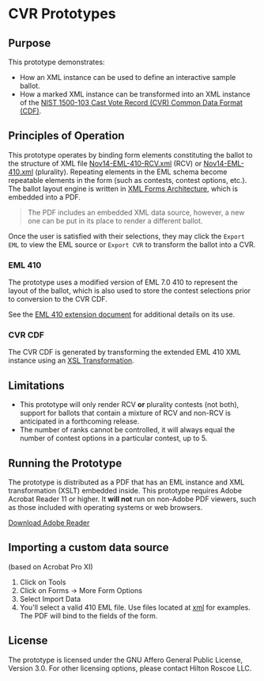 # CVR Prototypes

## Purpose

This prototype demonstrates:

- How an XML instance can be used to define an interactive sample ballot.
- How a marked XML instance can be transformed into an XML instance of the [NIST 1500-103 Cast Vote Record (CVR) Common Data Format (CDF)](https://github.com/usnistgov/castvoterecords).

## Principles of Operation

This prototype operates by binding form elements constituting the ballot to the structure of XML file [Nov14-EML-410-RCV.xml](../xml/Nov14-EML-410-RCV.xml) (RCV) or [Nov14-EML-410.xml](../xml/Nov14-EML-410.xml) (plurality). Repeating elements in the EML schema become repeatable elements in the form (such as contests, contest options, etc.). The ballot layout engine is written in [XML Forms Architecture](https://en.wikipedia.org/wiki/XFA), which is embedded into a PDF.

> The PDF includes an embedded XML data source, however, a new one can be put in its place to render a different ballot.

Once the user is satisfied with their selections, they may click the `Export EML` to view the EML source or `Export CVR` to transform the ballot into a CVR.

### EML 410

The prototype uses a modified version of EML 7.0 410 to represent the layout of the ballot, which is also used to store the contest selections prior to conversion to the CVR CDF.

See the [EML 410 extension document](./EML-410_extensions.md) for additional details on its use.

### CVR CDF

The CVR CDF is generated by transforming the extended EML 410 XML instance using an [XSL Transformation](../xml/eml2cvr.xsl).

## Limitations

- This prototype will only render RCV **or** plurality contests (not both), support for ballots that contain a mixture of RCV and non-RCV is anticipated in a forthcoming release.
- The number of ranks cannot be controlled, it will always equal the number of contest options in a particular contest, up to 5.

## Running the Prototype

The prototype is distributed as a PDF that has an EML instance and XML transformation (XSLT) embedded inside. This prototype requires Adobe Acrobat Reader 11 or higher. It **will not** run on non-Adobe PDF viewers, such as those included with operating systems or web browsers.

[Download Adobe Reader](http://www.adobe.com/go/reader_download)

## Importing a custom data source

(based on Acrobat Pro XI)

1. Click on Tools
2. Click on Forms -> More Form Options
3. Select Import Data
4. You'll select a valid 410 EML file. Use files located at [xml](../xml) for examples. The PDF will bind to the fields of the form.

## License

The prototype is licensed under the GNU Affero General Public License, Version 3.0. For other licensing options, please contact Hilton Roscoe LLC.
